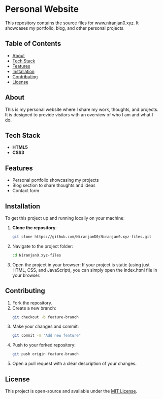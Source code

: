 # Personal Website

This repository contains the source files for www.niranjan0.xyz. It showcases my portfolio, blog, and other personal projects.

## Table of Contents
- [About](#about)
- [Tech Stack](#tech-stack)
- [Features](#features)
- [Installation](#installation)
- [Contributing](#contributing)
- [License](#license)

## About
This is my personal website where I share my work, thoughts, and projects. It is designed to provide visitors with an overview of who I am and what I do.

## Tech Stack
- **HTML5**
- **CSS3**

## Features
- Personal portfolio showcasing my projects
- Blog section to share thoughts and ideas
- Contact form

## Installation

To get this project up and running locally on your machine:

1. **Clone the repository**:
   ```bash
   git clone https://github.com/NiranjanD0/Niranjan0.xyz-files.git
2. Navigate to the project folder:
   ```bash
   cd Niranjan0.xyz-files
3. Open the project in your browser: If your project is static (using just HTML, CSS, and JavaScript), you can simply open the index.html file in your browser.

## Contributing
1. Fork the repository.
2. Create a new branch:
   ```bash
   git checkout -b feature-branch
   ```
3. Make your changes and commit:
   ```bash
   git commit -m "Add new feature"
   ```
4. Push to your forked repository:
   ```bash
   git push origin feature-branch
   ```
5. Open a pull request with a clear description of your changes.

## License
This project is open-source and available under the [MIT License](LICENSE).